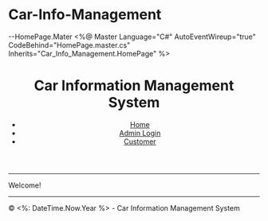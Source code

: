 # Car-Info-Management

--HomePage.Mater
<%@ Master Language="C#" AutoEventWireup="true" CodeBehind="HomePage.master.cs" Inherits="Car_Info_Management.HomePage" %>

<!DOCTYPE html>
<html lang="en">
<head runat="server">
    <meta charset="utf-8" />
    <title>
        <asp:ContentPlaceHolder ID="head" runat="server"></asp:ContentPlaceHolder>Car Information Management System</title>
</head>
<body>
    <form id="form1" runat="server">
        <div>
            <header>
                <h1>Car Information Management System</h1>
                <nav>
                    <ul>
                        <li><a href="Default.aspx">Home</a></li>
                        <li><a href="Login.aspx">Admin Login</a></li>
                        <li><a href="Customer.aspx">Customer</a></li>
                    </ul>
                </nav>
            </header>
            <hr />
            <asp:ContentPlaceHolder ID="ContentPlaceHolder1" runat="server">Welcome!</asp:ContentPlaceHolder>
            <hr />
            <footer>
                <p>&copy; <%: DateTime.Now.Year %> - Car Information Management System</p>
            </footer>
        </div>
    </form>
</body>
</html>


